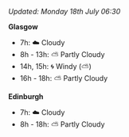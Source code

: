 *Updated: Monday 18th July 06:30*

**Glasgow**

* 7h: :cloud: Cloudy
* 8h - 13h: :partly_sunny: Partly Cloudy
* 14h, 15h: :cyclone: Windy (:partly_sunny:)
* 16h - 18h: :partly_sunny: Partly Cloudy

**Edinburgh**

* 7h: :cloud: Cloudy
* 8h - 18h: :partly_sunny: Partly Cloudy

